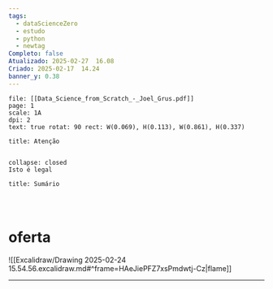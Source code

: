 ```yaml
---
tags:
  - dataScienceZero
  - estudo
  - python
  - newtag
Completo: false
Atualizado: 2025-02-27  16.08
Criado: 2025-02-17  14.24
banner_y: 0.38
---
```






```slide-note 
file: [[Data_Science_from_Scratch_-_Joel_Grus.pdf]]
page: 1
scale: 1A
dpi: 2 
text: true rotat: 90 rect: W(0.069), H(0.113), W(0.861), H(0.337)
```

```ad-warning
title: Atenção


```

```ad-note
collapse: closed
Isto é legal

```



```ad-summary
title: Sumário


```



```ad-note


```






# oferta 
![[Excalidraw/Drawing 2025-02-24 15.54.56.excalidraw.md#^frame=HAeJiePFZ7xsPmdwtj-Cz|flame]]





---



